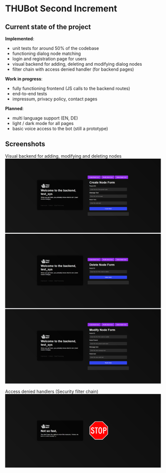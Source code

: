 # THUBot Second Increment

## Current state of the project

**Implemented**:
- unit tests for around 50% of the codebase
- functioning dialog node matching
- login and registration page for users
- visual backend for adding, deleting and modifying dialog nodes
- filter chain with access denied handler (for backend pages)

**Work in progress**:
- fully functioning frontend (JS calls to the backend routes)
- end-to-end tests
- impressum, privacy policy, contact pages

**Planned**:
- multi language support (EN, DE)
- light / dark mode for all pages
- basic voice access to the bot (still a prototype)


## Screenshots
Visual backend for adding, modifying and deleting nodes
![inc2_create.png](img%2Finc2_create.png)
![inc2_mod.png](img%2Finc2_mod.png)
![inc2_del.png](img%2Finc2_del.png)

Access denied handlers (Security filter chain)
![inc2_access_denied.png](img%2Finc2_access_denied.png)